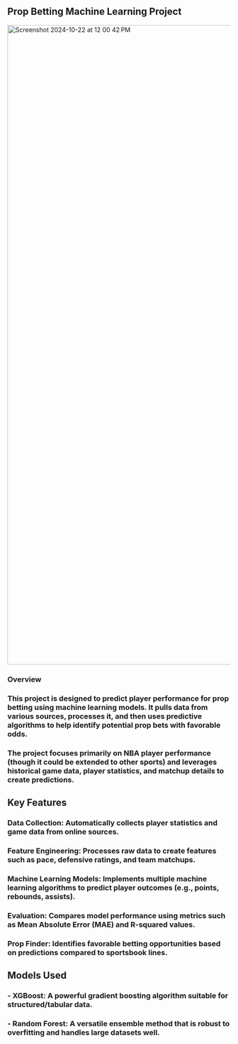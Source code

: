 ## Prop Betting Machine Learning Project
<img width="1440" alt="Screenshot 2024-10-22 at 12 00 42 PM" src="https://github.com/user-attachments/assets/1ff2b1cf-6302-41af-85d7-b7030b5ce0ee">


### Overview
### This project is designed to predict player performance for prop betting using machine learning models. It pulls data from various sources, processes it, and then uses predictive algorithms to help identify potential prop bets with favorable odds.
### The project focuses primarily on NBA player performance (though it could be extended to other sports) and leverages historical game data, player statistics, and matchup details to create predictions.
## Key Features
### Data Collection: Automatically collects player statistics and game data from online sources.
### Feature Engineering: Processes raw data to create features such as pace, defensive ratings, and team matchups.
### Machine Learning Models: Implements multiple machine learning algorithms to predict player outcomes (e.g., points, rebounds, assists).
### Evaluation: Compares model performance using metrics such as Mean Absolute Error (MAE) and R-squared values.
### Prop Finder: Identifies favorable betting opportunities based on predictions compared to sportsbook lines.
## Models Used
### - XGBoost: A powerful gradient boosting algorithm suitable for structured/tabular data.
### - Random Forest: A versatile ensemble method that is robust to overfitting and handles large datasets well.
